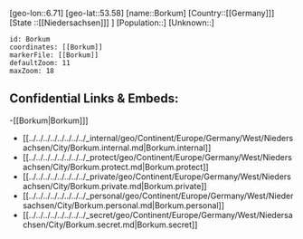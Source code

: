﻿---
location: [53.58,6.71]
mapzoom: [7,12] 
mapmarker: city 
type: City
tags:
- geo/City


SpocWebEntityId: 29283
isDeleted: false
confidential: public

---
[geo-lon::6.71]
[geo-lat::53.58]
[name::Borkum]
[Country::[[Germany]]]
[State ::[[Niedersachsen]]] ]
[Population::]
[Unknown::]


```leaflet
id: Borkum
coordinates: [[Borkum]]
markerFile: [[Borkum]]
defaultZoom: 11 
maxZoom: 18
```


## Confidential Links & Embeds: 
-[[Borkum|Borkum]]] 
- [[../../../../../../../../_internal/geo/Continent/Europe/Germany/West/Niedersachsen/City/Borkum.internal.md|Borkum.internal]] 
- [[../../../../../../../../_protect/geo/Continent/Europe/Germany/West/Niedersachsen/City/Borkum.protect.md|Borkum.protect]] 
- [[../../../../../../../../_private/geo/Continent/Europe/Germany/West/Niedersachsen/City/Borkum.private.md|Borkum.private]] 
- [[../../../../../../../../_personal/geo/Continent/Europe/Germany/West/Niedersachsen/City/Borkum.personal.md|Borkum.personal]] 
- [[../../../../../../../../_secret/geo/Continent/Europe/Germany/West/Niedersachsen/City/Borkum.secret.md|Borkum.secret]] 
